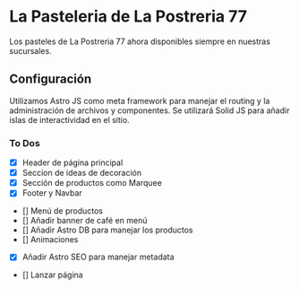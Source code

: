 # La Pasteleria de La Postreria 77

Los pasteles de La Postreria 77 ahora disponibles siempre en nuestras sucursales.

## Configuración

Utilizamos Astro JS como meta framework para manejar el routing y la administración de archivos y componentes. Se utilizará Solid JS para añadir islas de interactividad en el sitio.

### To Dos
- [X] Header de página principal
- [X] Seccion de ideas de decoración
- [X] Sección de productos como Marquee
- [X] Footer y Navbar
- [] Menú de productos
- [] Añadir banner de café en menú
- [] Añadir Astro DB para manejar los productos
- [] Animaciones
- [X] Añadir Astro SEO para manejar metadata
- [] Lanzar página
